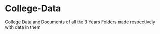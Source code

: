 # College-Data
College Data and Documents of all the 3 Years
Folders made respectively with data in them
